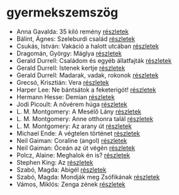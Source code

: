 # gyermekszemszög

- Anna Gavalda: 35 kiló remény [részletek](_details/Anna%20Gavalda.md#id_1308)
- Bálint, Ágnes: Szeleburdi család [részletek](_details/B%C3%A1lint%2C%20%C3%81gnes.md#id_161)
- Csukás, István: Vakáció a halott utcában [részletek](_details/Csuk%C3%A1s%2C%20Istv%C3%A1n.md#id_1412)
- Dragomán, György: Máglya [részletek](_details/Dragom%C3%A1n%2C%20Gy%C3%B6rgy.md#id_1194)
- Gerald Durrell: Családom és egyéb állatfajták [részletek](_details/Gerald%20Durrell.md#id_50)
- Gerald Durrell: Istenek kertje [részletek](_details/Gerald%20Durrell.md#id_868)
- Gerald Durrell: Madarak, vadak, rokonok [részletek](_details/Gerald%20Durrell.md#id_867)
- Grecsó, Krisztián: Vera [részletek](_details/Grecs%C3%B3%2C%20Kriszti%C3%A1n.md#id_1224)
- Harper Lee: Ne bántsátok a feketerigót! [részletek](_details/Harper%20Lee.md#id_987)
- Hermann Hesse: Demian [részletek](_details/Hermann%20Hesse.md#id_399)
- Jodi Picoult: A nővérem húga [részletek](_details/Jodi%20Picoult.md#id_350)
- L. M. Montgomery: A Mesélő Lány [részletek](_details/L.%20M.%20Montgomery.md#id_492)
- L. M. Montgomery: Anne otthonra talál [részletek](_details/L.%20M.%20Montgomery.md#id_488)
- L. M. Montgomery: Az arany út [részletek](_details/L.%20M.%20Montgomery.md#id_491)
- Michael Ende: A végtelen történet [részletek](_details/Michael%20Ende.md#id_353)
- Neil Gaiman: Coraline (angol) [részletek](_details/Neil%20Gaiman.md#id_1431)
- Neil Gaiman: Óceán az út végén [részletek](_details/Neil%20Gaiman.md#id_1433)
- Polcz, Alaine: Meghalok én is? [részletek](_details/Polcz%2C%20Alaine.md#id_1441)
- Stephen King: Az [részletek](_details/Stephen%20King.md#id_555)
- Szabó, Magda: Abigél [részletek](_details/Szab%C3%B3%2C%20Magda.md#id_1338)
- Szabó, Magda: Mondják meg Zsófikának [részletek](_details/Szab%C3%B3%2C%20Magda.md#id_1346)
- Vámos, Miklós: Zenga zének [részletek](_details/V%C3%A1mos%2C%20Mikl%C3%B3s.md#id_604)